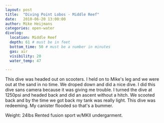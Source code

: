 ```yaml
---
layout: post
title:  "Diving Point Lobos - Middle Reef"
date:   2010-06-20 13:00:00
author: Mike Heijmans
categories: open-water
divelog:
  location: Middle Reef
  depth: 61 # must be in feet
  bottom_time: 50 # must be a number in minutes
  gas: air
  visibility: 20
  water_temp: 47

---
```

This dive was headed out on scooters. I held on to Mike's leg and we were out at the sand in no time. We droped down and did a nice dive. I did this dive sans camera because it was giving me trouble. I turned the dive at 1250psi and headed back and did an ascent without a hitch. We scooted back and by the time we got back my tank was really light. This dive was redeeming. My canister flooded so that's a bummer.

Weight: 24lbs
Rented fusion sport w/MKII undergarment.